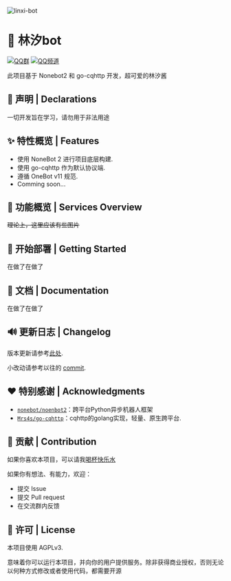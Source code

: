 ![linxi-bot](https://socialify.git.ci/mute23-code/linxi-bot/image?font=Rokkitt&forks=1&issues=1&language=1&logo=https%3A%2F%2Fraw.githubusercontent.com%2Fmute23-code%2Flinxi-bot%2Fmaster%2Fresources%2Fimage%2Flogo.jpg&owner=1&pattern=Circuit%20Board&pulls=1&stargazers=1&theme=Auto)

# 👋 林汐bot
[![QQ群](https://img.shields.io/badge/QQ%E7%BE%A4-413820772-orange?style=flat-square)](https://qm.qq.com/cgi-bin/qm/qr?k=r_zdDUSc0jE8v71Mb6plhkFn82muySUF&jump_from=webapi&authKey=Bdtuu4olP1fDLLvR9Y2kseco3o1hrhD6qocoxLg+mQB86bborjIW7II/ecWSQbq9)
[![QQ频道](https://img.shields.io/badge/QQ%E9%A2%91%E9%81%93-%E6%9E%97%E6%B1%90%E5%92%96%E5%95%A1%E5%B1%8B-5492ff?style=flat-square)](https://pd.qq.com/s/5b26z878f)

此项目基于 Nonebot2 和 go-cqhttp 开发，超可爱的林汐酱

## 📌 声明 | Declarations

一切开发旨在学习，请勿用于非法用途

## ✨ 特性概览 | Features
* 使用 NoneBot 2 进行项目底层构建.
* 使用 go-cqhttp 作为默认协议端.
* 遵循 OneBot v11 规范.
* Comming soon...

## 📱 功能概览 | Services Overview
~~理论上，这里应该有些图片~~

## 🚀 开始部署 | Getting Started
在做了在做了

## 📖 文档 | Documentation
在做了在做了

## 🔊 更新日志 | Changelog

版本更新请参考[此处](./changelog.md).

小改动请参考以往的 [commit](https://github.com/mute23-code/linxi-bot/commit/master).

## ❤️ 特别感谢 | Acknowledgments
* [`nonebot/noenbot2`](https://github.com/nonebot/nonebot2)：跨平台Python异步机器人框架
* [`Mrs4s/go-cqhttp`](https://github.com/Mrs4s/go-cqhttp)：cqhttp的golang实现，轻量、原生跨平台.

## 👥 贡献 | Contribution
如果你喜欢本项目，可以请我[喝杯快乐水](https://afdian.net/a/linxi-bot)

如果你有想法、有能力，欢迎：
* 提交 Issue
* 提交 Pull request
* 在交流群内反馈

## 📄 许可 | License
本项目使用 AGPLv3.

意味着你可以运行本项目，并向你的用户提供服务。除非获得商业授权，否则无论以何种方式修改或者使用代码，都需要开源
